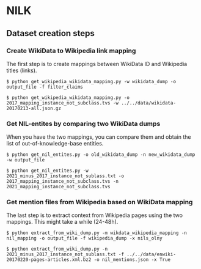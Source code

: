 # NILK

## Dataset creation steps

### Create WikiData to Wikipedia link mapping
The first step is to create mappings between WikiData ID and Wikipedia titles (links). 

```
$ python get_wikipedia_wikidata_mapping.py -w wikidata_dump -o output_file -f filter_claims

$ python get_wikipedia_wikidata_mapping.py -o 2017_mapping_instance_not_subclass.tvs -w ../../data/wikidata-20170213-all.json.gz
```

### Get NIL-entites by comparing two WikiData dumps
When you have the two mappings, you can compare them and obtain the list of out-of-knowledge-base entities.

```
$ python get_nil_entites.py -o old_wikidata_dump -n new_wikidata_dump -w output_file

$ python get_nil_entites.py -w 2021_minus_2017_instance_not_sublass.txt -o 2017_mapping_instance_not_subclass.tvs -n 2021_mapping_instance_not_subclass.tvs
```

### Get mention files from Wikipedia based on WikiData mapping
The last step is to extract context from Wikipedia pages using the two mappings. This might take a while (24-48h).
```
$ python extract_from_wiki_dump.py -m wikdata_wikipedia_mapping -n nil_mapping -o output_file -f wikipedia_dump -x nils_olny

$ python extract_from_wiki_dump.py -n 2021_minus_2017_instance_not_sublass.txt -f ../../data/enwiki-20170220-pages-articles.xml.bz2 -o nil_mentions.json -x True
```
